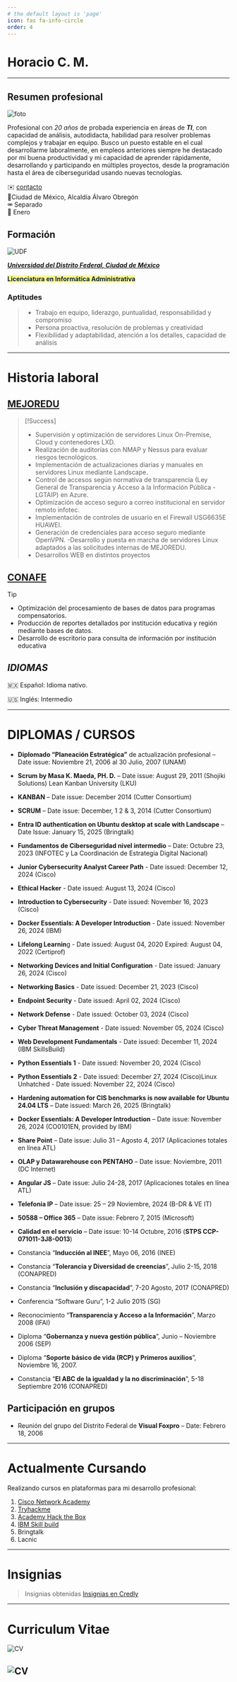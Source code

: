 ```yaml
---
# the default layout is 'page'
icon: fas fa-info-circle
order: 4
---
```



# Horacio C. M.

---

## Resumen profesional

![foto](assets/img/images/07-perfil-11.png)

Profesional con *20 años* de probada experiencia en áreas de ***TI***, con capacidad de análisis, autodidacta, habilidad para resolver problemas complejos y trabajar en equipo. Busco un puesto estable en el cual desarrollarme laboralmente, en empleos anteriores siempre he destacado por mi buena productividad y mi capacidad de aprender rápidamente, desarrollando y participando en múltiples proyectos, desde la programación hasta el área de ciberseguridad usando nuevas tecnologías.

✉️ [contacto](mailto:hcalmur@icloud.com)  
📍Ciudad de México, Alcaldía Álvaro Obregón  
⚮ Separado  
🎂 Enero  

## Formación

![UDF](assets/img/images/06-UDF-round-corner.png)   

**<u>*Universidad del Distrito Federal, Ciudad de México*</u>** 

<span style="background:#fff88f"><font color="#0f243e">**Licenciatura en Informática Administrativa**</font></span>

### Aptitudes

> - Trabajo en equipo, liderazgo, puntualidad, responsabilidad y compromiso
> - Persona proactiva, resolución de problemas y creatividad
> - Flexibilidad y adaptabilidad, atención a los detalles, capacidad de análisis

---

# Historia laboral

## <u>MEJOREDU</u>

> [!Success] 
> - Supervisión y optimización de servidores Linux On-Premise, Cloud y contenedores LXD.
> - Realización de auditorías con NMAP y Nessus para evaluar riesgos tecnológicos.
> - Implementación de actualizaciones diarias y manuales en servidores Linux mediante Landscape.
> - Control de accesos según normativa de transparencia (Ley General de Transparencia y Acceso a la Información Pública - LGTAIP) en Azure.
> - Optimización de acceso seguro a correo institucional en servidor remoto infotec.
> - Implementación de controles de usuario en el Firewall USG6635E HUAWEI.
> - Generación de credenciales para acceso seguro mediante OpenVPN.
> -Desarrollo y puesta en marcha de servidores Linux adaptados a las solicitudes internas de MEJOREDU.
>  - Desarrollos WEB en distintos proyectos

## <u>CONAFE</u>

>[!tip]
> - Optimización del procesamiento de bases de datos para programas compensatorios.
> - Producción de reportes detallados por institución educativa y región mediante bases de datos.
> - Desarrollo de escritorio para consulta de información por institución educativa

## *IDIOMAS*

🇲🇽 Español: Idioma nativo. 

🇺🇸 Inglés: Intermedio

---

# DIPLOMAS / CURSOS

- **Diplomado “Planeación Estratégica”** de actualización profesional – Date issue: Noviembre 21, 2006 al 30 Julio, 2007 (UNAM)
    
- **Scrum by Masa K. Maeda, PH. D.** – Date issue: August 29, 2011 (Shojiki Solutions) Lean Kanban University (LKU)
    
- **KANBAN** – Date issue: December 2014 (Cutter Consortium)
    
- **SCRUM** – Date issue: December, 1 2 & 3, 2014 (Cutter Consortium)
    
- **Entra ID authentication on Ubuntu desktop at scale with Landscape** – Date Issue: January 15, 2025 (Bringtalk)
    
- **Fundamentos de Ciberseguridad nivel intermedio** – Date: Octubre 23, 2023 (INFOTEC y La Coordinación de Estrategia Digital Nacional)
    
- **Junior Cybersecurity Analyst Career Path** - Date issued: December 12, 2024 (Cisco)
    
- **Ethical Hacker** - Date issued: August 13, 2024 (Cisco)
    
- **Introduction to Cybersecurity** - Date issued: November 16, 2023 (Cisco)
    
- **Docker Essentials: A Developer Introduction** - Date issued: November 26, 2024 (IBM)
    
- **Lifelong Learnin**g - Date issued: August 04, 2020 Expired: August 04, 2022 (Certiprof)
    
- **Networking Devices and Initial Configuration** - Date issued: January 26, 2024 (Cisco)
    
- **Networking Basics** - Date issued: December 21, 2023 (Cisco)
    
- **Endpoint Security** - Date issued: April 02, 2024 (Cisco)
    
- **Network Defense** - Date issued: October 03, 2024 (Cisco)
    
- **Cyber Threat Management** - Date issued: November 05, 2024 (Cisco)
    
- **Web Development Fundamentals** - Date issued: December 11, 2024 (IBM SkillsBuild)

- **Python Essentials 1** - Date issued: November 20, 2024 (Cisco)
    
- **Python Essentials 2** - Date issued: December 27, 2024 (Cisco)Linux Unhatched - Date issued: November 22, 2024 (Cisco)
    
- **Hardening automation for CIS benchmarks is now available for Ubuntu 24.04 LTS** – Date issued: March 26, 2025 (Bringtalk)
    
- **Docker Essentials: A Developer Introduction** – Date issue: November 26, 2024 (CO0101EN, provided by IBM)
    
- **Share Point** – Date issue: Julio 31 – Agosto 4, 2017 (Aplicaciones totales en línea ATL)
    
- **OLAP y Datawarehouse con PENTAHO** – Date issue: Noviembre, 2011 (DC Internet)
    
- **Angular JS** – Date issue: Julio 24-28, 2017 (Aplicaciones totales en línea ATL)
    
- **Telefonía IP** – Date issue: 25 – 29 Noviembre, 2024 (B-DR & VE IT)
    
- **50588 – Office 365** – Date issue: Febrero 7, 2015 (Microsoft)
    
- **Calidad en el servicio** – Date issue: 10-14 Octubre, 2016 (**STPS CCP-071011-3J8-0013**)
    
- Constancia “**Inducción al INEE**”, Mayo 06, 2016 (INEE)
    
- Constancia “**Tolerancia y Diversidad de creencias**”, Julio 2-15, 2018 (CONAPRED)
    
- Constancia “**Inclusión y discapacidad**”, 7-20 Agosto, 2017 (CONAPRED)
    
- Conferencia “Software Guru”, 1-2 Julio 2015 (SG)
    
- Reconocimiento “**Transparencia y Acceso a la Información**”, Marzo 2008 (IFAI)
    
- Diploma “**Gobernanza y nueva gestión pública**”, Junio – Noviembre 2006 (SEP)
    
- Diploma “**Soporte básico de vida (RCP) y Primeros auxilios**”, Noviembre 16, 2007.
    
- Constancia “**El ABC de la igualdad y la no discriminación**”, 5-18 Septiembre 2016 (CONAPRED)

## Participación en grupos

- Reunión del grupo del Distrito Federal de **Visual Foxpro** – Date: Febrero 18, 2006

---
# Actualmente Cursando 

Realizando cursos en plataformas para mi desarrollo profesional:

1. [Cisco Network Academy](https://www.netacad.com/es/)
2. [Tryhackme](https://tryhackme.com/p/hcalmur)
3. [Academy Hack the Box](https://academy.hackthebox.com/)
4. [IBM Skill build](https://www.credly.com/org/ibm-skillsbuild)
5. Bringtalk
6. Lacnic

---
# Insignias

> Insignias obtenidas [Insignias en Credly](https://www.credly.com/users/horacio-calzada)

---
# Curriculum Vitae
![CV](assets/img/images/00-QR-CV.png)

![CV](https://drive.google.com/file/d/19nKUG39B7j-ikwzHcELyc5nrM-vTCB6G/view?usp=drivesdk)
--
